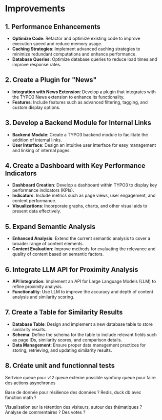 # Improvements

## 1. Performance Enhancements

- **Optimize Code**: Refactor and optimize existing code to improve execution speed and reduce memory usage.
- **Caching Strategies**: Implement advanced caching strategies to minimize redundant computations and enhance performance.
- **Database Queries**: Optimize database queries to reduce load times and improve response rates.

## 2. Create a Plugin for "News"

- **Integration with News Extension**: Develop a plugin that integrates with the TYPO3 News extension to enhance its functionality.
- **Features**: Include features such as advanced filtering, tagging, and custom display options.

## 3. Develop a Backend Module for Internal Links

- **Backend Module**: Create a TYPO3 backend module to facilitate the addition of internal links.
- **User Interface**: Design an intuitive user interface for easy management and linking of internal pages.

## 4. Create a Dashboard with Key Performance Indicators

- **Dashboard Creation**: Develop a dashboard within TYPO3 to display key performance indicators (KPIs).
- **Indicators**: Include metrics such as page views, user engagement, and content performance.
- **Visualizations**: Incorporate graphs, charts, and other visual aids to present data effectively.

## 5. Expand Semantic Analysis

- **Enhanced Analysis**: Extend the current semantic analysis to cover a broader range of content elements.
- **Content Evaluation**: Improve methods for evaluating the relevance and quality of content based on semantic factors.

## 6. Integrate LLM API for Proximity Analysis

- **API Integration**: Implement an API for Large Language Models (LLM) to refine proximity analysis.
- **Functionality**: Use LLM to improve the accuracy and depth of content analysis and similarity scoring.

## 7. Create a Table for Similarity Results

- **Database Table**: Design and implement a new database table to store similarity results.
- **Schema**: Define the schema for the table to include relevant fields such as page IDs, similarity scores, and comparison details.
- **Data Management**: Ensure proper data management practices for storing, retrieving, and updating similarity results.


## 8. Créate unit and functionnal tests

Sertvice queue pour v12 queue externe possible  symfony queue pour faire des actions asynchrones 

Base de donnée pour résilience des données ? Redis, duck db avec fonction math ?

Visualisation sur la rétention des visiteurs, autour des thématiques ?
Analyse de commentaires ? 
Des votes ?